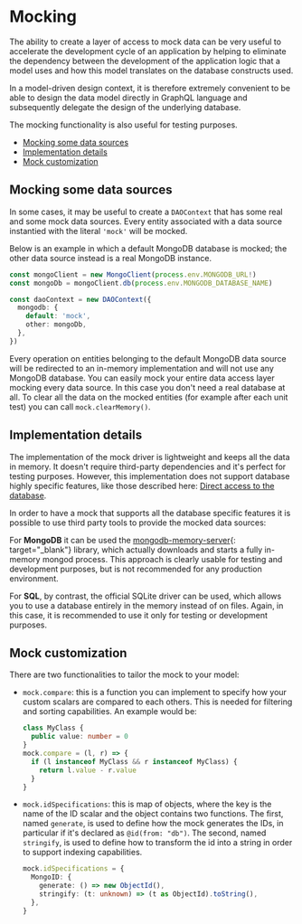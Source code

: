 # Mocking

The ability to create a layer of access to mock data can be very useful to accelerate the development cycle of an application by helping to eliminate the dependency between the development of the application logic that a model uses and how this model translates on the database constructs used.

In a model-driven design context, it is therefore extremely convenient to be able to design the data model directly in GraphQL language and subsequently delegate the design of the underlying database.

The mocking functionality is also useful for testing purposes.

- [Mocking some data sources](#mocking-some-data-sources)
- [Implementation details](#implementation-details)
- [Mock customization](#mock-customization)

## Mocking some data sources

In some cases, it may be useful to create a `DAOContext` that has some real and some mock data sources. Every entity associated with a data source instantied with the literal `'mock'` will be mocked.

Below is an example in which a default MongoDB database is mocked; the other data source instead is a real MongoDB instance.

```typescript
const mongoClient = new MongoClient(process.env.MONGODB_URL!)
const mongoDb = mongoClient.db(process.env.MONGODB_DATABASE_NAME)

const daoContext = new DAOContext({
  mongodb: {
    default: 'mock',
    other: mongoDb,
  },
})
```

Every operation on entities belonging to the default MongoDB data source will be redirected to an in-memory implementation and will not use any MongoDB database. You can easily mock your entire data access layer mocking every data source. In this case you don't need a real database at all. To clear all the data on the mocked entities (for example after each unit test) you can call `mock.clearMemory()`.

## Implementation details

The implementation of the mock driver is lightweight and keeps all the data in memory. It doesn't require third-party dependencies and it's perfect for testing purposes. However, this implementation does not support database highly specific features, like those described here: [Direct access to the database](raw-databse-access).

In order to have a mock that supports all the database specific features it is possible to use third party tools to provide the mocked data sources:

For **MongoDB** it can be used the [mongodb-memory-server](https://github.com/nodkz/mongodb-memory-server){: target="\_blank"} library, which actually downloads and starts a fully in-memory mongod process. This approach is clearly usable for testing and development purposes, but is not recommended for any production environment.

For **SQL**, by contrast, the official SQLite driver can be used, which allows you to use a database entirely in the memory instead of on files. Again, in this case, it is recommended to use it only for testing or development purposes.

## Mock customization

There are two functionalities to tailor the mock to your model:

- `mock.compare`: this is a function you can implement to specify how your custom scalars are compared to each others. This is needed for filtering and sorting capabilities. An example would be:
  ```typescript
  class MyClass {
    public value: number = 0
  }
  mock.compare = (l, r) => {
    if (l instanceof MyClass && r instanceof MyClass) {
      return l.value - r.value
    }
  }
  ```
- `mock.idSpecifications`: this is map of objects, where the key is the name of the ID scalar and the object contains two functions. The first, named `generate`, is used to define how the mock generates the IDs, in particular if it's declared as `@id(from: "db")`. The second, named `stringify`, is used to define how to transform the id into a string in order to support indexing capabilities.
  ```typescript
  mock.idSpecifications = {
    MongoID: {
      generate: () => new ObjectId(),
      stringify: (t: unknown) => (t as ObjectId).toString(),
    },
  }
  ```
